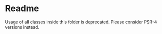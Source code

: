 # Readme

Usage of all classes inside this folder is deprecated. Please consider PSR-4 versions instead.